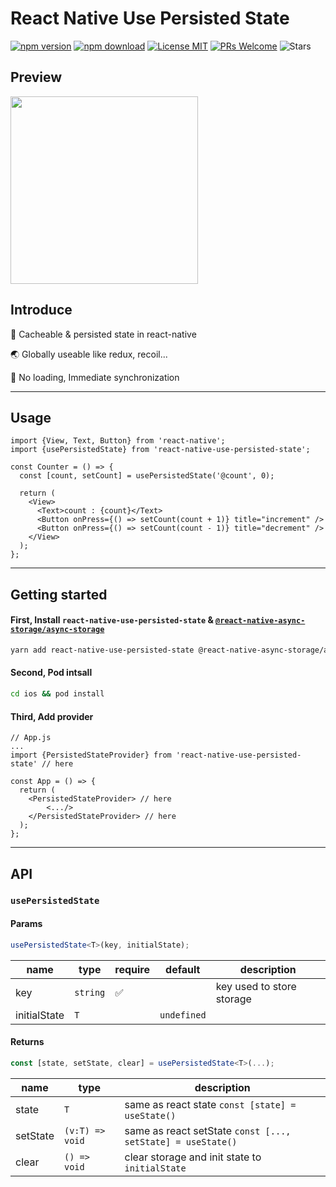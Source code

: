 # React Native Use Persisted State

[![npm version](https://badge.fury.io/js/react-native-use-persisted-state.svg)](https://www.npmjs.com/package/react-native-use-persisted-state)
[![npm download](https://img.shields.io/npm/dt/react-native-use-persisted-state)](https://www.npmjs.com/package/react-native-use-persisted-state)
[![License MIT](https://img.shields.io/github/license/KoreanThinker/react-native-use-persisted-state?style=plat)](LICENSE)
[![PRs Welcome](https://img.shields.io/badge/PRs-welcome-brightgreen.svg?style=flat-square)](CONTRIBUTING.md)
![Stars](https://img.shields.io/github/stars/KoreanThinker/react-native-use-persisted-state?style=social)

## Preview

<img width="300" src="https://user-images.githubusercontent.com/48207131/160565345-826abe28-ea26-4162-a981-01a85bde4814.gif" />

## Introduce

💾 Cacheable & persisted state in react-native

🌏 Globally useable like redux, recoil...

🚀 No loading, Immediate synchronization

---

## Usage

```tsx
import {View, Text, Button} from 'react-native';
import {usePersistedState} from 'react-native-use-persisted-state';

const Counter = () => {
  const [count, setCount] = usePersistedState('@count', 0);

  return (
    <View>
      <Text>count : {count}</Text>
      <Button onPress={() => setCount(count + 1)} title="increment" />
      <Button onPress={() => setCount(count - 1)} title="decrement" />
    </View>
  );
};
```

---

## Getting started

#### First, Install `react-native-use-persisted-state` & [`@react-native-async-storage/async-storage`](https://github.com/react-native-async-storage/async-storage)

```bash
yarn add react-native-use-persisted-state @react-native-async-storage/async-storage
```

#### Second, Pod intsall

```bash
cd ios && pod install
```

#### Third, Add provider

```tsx
// App.js
...
import {PersistedStateProvider} from 'react-native-use-persisted-state' // here

const App = () => {
  return (
    <PersistedStateProvider> // here
        <.../>
    </PersistedStateProvider> // here
  );
};
```

---

## API

### `usePersistedState`

#### Params

```ts
usePersistedState<T>(key, initialState);
```

| name         | type     | require | default     | description               |
| ------------ | -------- | ------- | ----------- | ------------------------- |
| key          | `string` | ✅      |             | key used to store storage |
| initialState | `T`      |         | `undefined` |                           |

#### Returns

```ts
const [state, setState, clear] = usePersistedState<T>(...);
```

| name     | type            | description                                                 |
| -------- | --------------- | ----------------------------------------------------------- |
| state    | `T`             | same as react state `const [state] = useState()`            |
| setState | `(v:T) => void` | same as react setState `const [..., setState] = useState()` |
| clear    | `() => void`    | clear storage and init state to `initialState`              |
